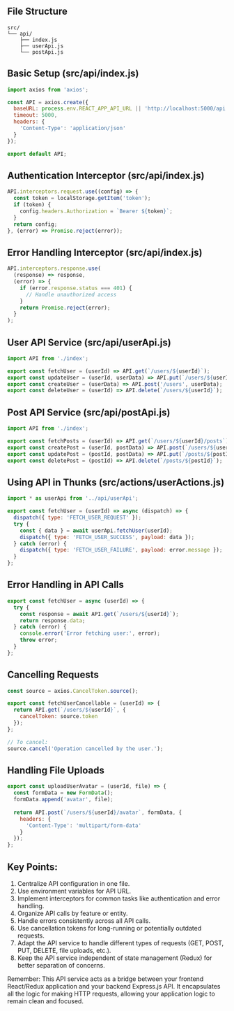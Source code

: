 ## File Structure
```
src/
└── api/
    ├── index.js
    ├── userApi.js
    └── postApi.js
```

## Basic Setup (src/api/index.js)

```javascript
import axios from 'axios';

const API = axios.create({
  baseURL: process.env.REACT_APP_API_URL || 'http://localhost:5000/api', // '/api' if we have a vite config proxy
  timeout: 5000,
  headers: {
    'Content-Type': 'application/json'
  }
});

export default API;
```

## Authentication Interceptor (src/api/index.js)

```javascript
API.interceptors.request.use((config) => {
  const token = localStorage.getItem('token');
  if (token) {
    config.headers.Authorization = `Bearer ${token}`;
  }
  return config;
}, (error) => Promise.reject(error));
```

## Error Handling Interceptor (src/api/index.js)

```javascript
API.interceptors.response.use(
  (response) => response,
  (error) => {
    if (error.response.status === 401) {
      // Handle unauthorized access
    }
    return Promise.reject(error);
  }
);
```

## User API Service (src/api/userApi.js)

```javascript
import API from './index';

export const fetchUser = (userId) => API.get(`/users/${userId}`);
export const updateUser = (userId, userData) => API.put(`/users/${userId}`, userData);
export const createUser = (userData) => API.post('/users', userData);
export const deleteUser = (userId) => API.delete(`/users/${userId}`);
```

## Post API Service (src/api/postApi.js)

```javascript
import API from './index';

export const fetchPosts = (userId) => API.get(`/users/${userId}/posts`);
export const createPost = (userId, postData) => API.post(`/users/${userId}/posts`, postData);
export const updatePost = (postId, postData) => API.put(`/posts/${postId}`, postData);
export const deletePost = (postId) => API.delete(`/posts/${postId}`);
```

## Using API in Thunks (src/actions/userActions.js)

```javascript
import * as userApi from '../api/userApi';

export const fetchUser = (userId) => async (dispatch) => {
  dispatch({ type: 'FETCH_USER_REQUEST' });
  try {
    const { data } = await userApi.fetchUser(userId);
    dispatch({ type: 'FETCH_USER_SUCCESS', payload: data });
  } catch (error) {
    dispatch({ type: 'FETCH_USER_FAILURE', payload: error.message });
  }
};
```

## Error Handling in API Calls

```javascript
export const fetchUser = async (userId) => {
  try {
    const response = await API.get(`/users/${userId}`);
    return response.data;
  } catch (error) {
    console.error('Error fetching user:', error);
    throw error;
  }
};
```

## Cancelling Requests

```javascript
const source = axios.CancelToken.source();

export const fetchUserCancellable = (userId) => {
  return API.get(`/users/${userId}`, {
    cancelToken: source.token
  });
};

// To cancel:
source.cancel('Operation cancelled by the user.');
```

## Handling File Uploads

```javascript
export const uploadUserAvatar = (userId, file) => {
  const formData = new FormData();
  formData.append('avatar', file);
  
  return API.post(`/users/${userId}/avatar`, formData, {
    headers: {
      'Content-Type': 'multipart/form-data'
    }
  });
};
```

## Key Points:

1. Centralize API configuration in one file.
2. Use environment variables for API URL.
3. Implement interceptors for common tasks like authentication and error handling.
4. Organize API calls by feature or entity.
5. Handle errors consistently across all API calls.
6. Use cancellation tokens for long-running or potentially outdated requests.
7. Adapt the API service to handle different types of requests (GET, POST, PUT, DELETE, file uploads, etc.).
8. Keep the API service independent of state management (Redux) for better separation of concerns.

Remember: This API service acts as a bridge between your frontend React/Redux application and your backend Express.js API. It encapsulates all the logic for making HTTP requests, allowing your application logic to remain clean and focused.